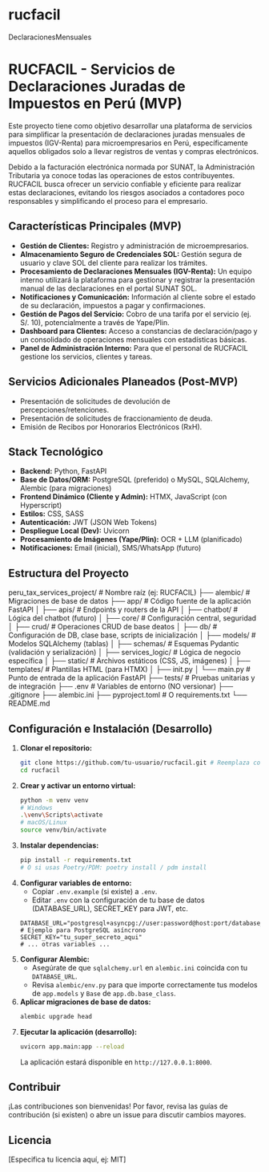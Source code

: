 # rucfacil
DeclaracionesMensuales
# RUCFACIL - Servicios de Declaraciones Juradas de Impuestos en Perú (MVP)

Este proyecto tiene como objetivo desarrollar una plataforma de servicios para simplificar la presentación de declaraciones juradas mensuales de impuestos (IGV-Renta) para microempresarios en Perú, específicamente aquellos obligados solo a llevar registros de ventas y compras electrónicos.

Debido a la facturación electrónica normada por SUNAT, la Administración Tributaria ya conoce todas las operaciones de estos contribuyentes. RUCFACIL busca ofrecer un servicio confiable y eficiente para realizar estas declaraciones, evitando los riesgos asociados a contadores poco responsables y simplificando el proceso para el empresario.

## Características Principales (MVP)

*   **Gestión de Clientes:** Registro y administración de microempresarios.
*   **Almacenamiento Seguro de Credenciales SOL:** Gestión segura de usuario y clave SOL del cliente para realizar los trámites.
*   **Procesamiento de Declaraciones Mensuales (IGV-Renta):** Un equipo interno utilizará la plataforma para gestionar y registrar la presentación manual de las declaraciones en el portal SUNAT SOL.
*   **Notificaciones y Comunicación:** Información al cliente sobre el estado de su declaración, impuestos a pagar y confirmaciones.
*   **Gestión de Pagos del Servicio:** Cobro de una tarifa por el servicio (ej. S/. 10), potencialmente a través de Yape/Plin.
*   **Dashboard para Clientes:** Acceso a constancias de declaración/pago y un consolidado de operaciones mensuales con estadísticas básicas.
*   **Panel de Administración Interno:** Para que el personal de RUCFACIL gestione los servicios, clientes y tareas.

## Servicios Adicionales Planeados (Post-MVP)

*   Presentación de solicitudes de devolución de percepciones/retenciones.
*   Presentación de solicitudes de fraccionamiento de deuda.
*   Emisión de Recibos por Honorarios Electrónicos (RxH).

## Stack Tecnológico

*   **Backend:** Python, FastAPI
*   **Base de Datos/ORM:** PostgreSQL (preferido) o MySQL, SQLAlchemy, Alembic (para migraciones)
*   **Frontend Dinámico (Cliente y Admin):** HTMX, JavaScript (con Hyperscript)
*   **Estilos:** CSS, SASS
*   **Autenticación:** JWT (JSON Web Tokens)
*   **Despliegue Local (Dev):** Uvicorn
*   **Procesamiento de Imágenes (Yape/Plin):** OCR + LLM (planificado)
*   **Notificaciones:** Email (inicial), SMS/WhatsApp (futuro)

## Estructura del Proyecto
peru_tax_services_project/ # Nombre raíz (ej: RUCFACIL)
├── alembic/ # Migraciones de base de datos
├── app/ # Código fuente de la aplicación FastAPI
│ ├── apis/ # Endpoints y routers de la API
│ ├── chatbot/ # Lógica del chatbot (futuro)
│ ├── core/ # Configuración central, seguridad
│ ├── crud/ # Operaciones CRUD de base deatos
│ ├── db/ # Configuración de DB, clase base, scripts de inicialización
│ ├── models/ # Modelos SQLAlchemy (tablas)
│ ├── schemas/ # Esquemas Pydantic (validación y serialización)
│ ├── services_logic/ # Lógica de negocio específica
│ ├── static/ # Archivos estáticos (CSS, JS, imágenes)
│ ├── templates/ # Plantillas HTML (para HTMX)
│ ├── init.py
│ └── main.py # Punto de entrada de la aplicación FastAPI
├── tests/ # Pruebas unitarias y de integración
├── .env # Variables de entorno (NO versionar)
├── .gitignore
├── alembic.ini
├── pyproject.toml # O requirements.txt
└── README.md
## Configuración e Instalación (Desarrollo)

1.  **Clonar el repositorio:**
    ```bash
    git clone https://github.com/tu-usuario/rucfacil.git # Reemplaza con tu URL
    cd rucfacil
    ```
2.  **Crear y activar un entorno virtual:**
    ```bash
    python -m venv venv
    # Windows
    .\venv\Scripts\activate
    # macOS/Linux
    source venv/bin/activate
    ```
3.  **Instalar dependencias:**
    ```bash
    pip install -r requirements.txt 
    # O si usas Poetry/PDM: poetry install / pdm install
    ```
4.  **Configurar variables de entorno:**
    *   Copiar `.env.example` (si existe) a `.env`.
    *   Editar `.env` con la configuración de tu base de datos (DATABASE_URL), SECRET_KEY para JWT, etc.
    ```
    DATABASE_URL="postgresql+asyncpg://user:password@host:port/database_name" # Ejemplo para PostgreSQL asíncrono
    SECRET_KEY="tu_super_secreto_aqui"
    # ... otras variables ...
    ```
5.  **Configurar Alembic:**
    *   Asegúrate de que `sqlalchemy.url` en `alembic.ini` coincida con tu `DATABASE_URL`.
    *   Revisa `alembic/env.py` para que importe correctamente tus modelos de `app.models` y `Base` de `app.db.base_class`.
6.  **Aplicar migraciones de base de datos:**
    ```bash
    alembic upgrade head
    ```
7.  **Ejecutar la aplicación (desarrollo):**
    ```bash
    uvicorn app.main:app --reload
    ```
    La aplicación estará disponible en `http://127.0.0.1:8000`.

## Contribuir

¡Las contribuciones son bienvenidas! Por favor, revisa las guías de contribución (si existen) o abre un issue para discutir cambios mayores.

## Licencia

[Especifica tu licencia aquí, ej: MIT]
